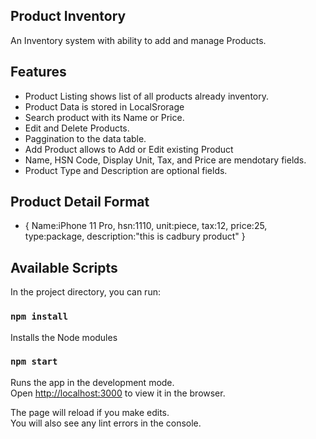 ## Product Inventory

An Inventory system with ability to add and manage Products.

## Features

* Product Listing shows list of all products already inventory.
* Product Data is stored in LocalSrorage
* Search product with its Name or Price.
* Edit and Delete Products.
* Paggination to the data table.
* Add Product allows to Add or Edit existing Product
* Name, HSN Code, Display Unit, Tax, and Price are mendotary fields.
* Product Type and Description are optional fields.

## Product Detail Format
* { 
  Name:iPhone 11 Pro, 
  hsn:1110,
  unit:piece, 
  tax:12, 
  price:25, 
  type:package, 
  description:"this is cadbury product" 
  } 

## Available Scripts

In the project directory, you can run:

### `npm install`

Installs the Node modules

### `npm start`

Runs the app in the development mode.\
Open [http://localhost:3000](http://localhost:3000) to view it in the browser.

The page will reload if you make edits.\
You will also see any lint errors in the console.

